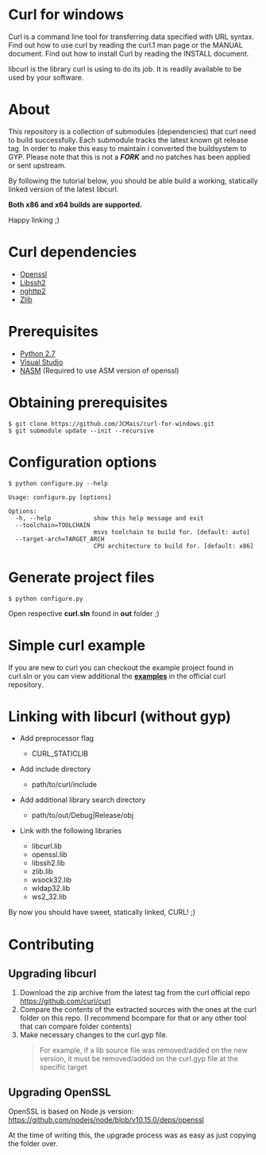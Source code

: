# Curl for windows

Curl is a command line tool for transferring data specified with URL
syntax. Find out how to use curl by reading the curl.1 man page or the
MANUAL document. Find out how to install Curl by reading the INSTALL
document.

libcurl is the library curl is using to do its job. It is readily
available to be used by your software. 

# About

This repository is a collection of submodules (dependencies)
that curl need to build successfully. Each submodule tracks
the latest known git release tag. In order to make 
this easy to maintain i converted the buildsystem to GYP. 
Please note that this is not a **_FORK_** and no patches has
been applied or sent upstream.

By following the tutorial below, you should be able build
a working, statically linked version of the latest libcurl.

**Both x86 and x64 builds are supported.**

Happy linking ;)

# Curl dependencies

- [Openssl](https://github.com/openssl/openssl)
- [Libssh2](http://libssh2.org)
- [nghttp2](https://nghttp2.org/)
- [Zlib](http://zlib.net)

# Prerequisites

* [Python 2.7](python.org)
* [Visual Studio](https://visualstudio.microsoft.com/pt-br/vs/community/)
* [NASM](https://www.nasm.us/) (Required to use ASM version of openssl)

# Obtaining prerequisites 
	
    $ git clone https://github.com/JCMais/curl-for-windows.git
    $ git submodule update --init --recursive
      
# Configuration options
    
    $ python configure.py --help

```
Usage: configure.py [options]

Options:
  -h, --help            show this help message and exit
  --toolchain=TOOLCHAIN
                        msvs toolchain to build for. [default: auto]
  --target-arch=TARGET_ARCH
                        CPU architecture to build for. [default: x86]
```

# Generate project files

    $ python configure.py 

Open respective **curl.sln** found in **out** folder ;)

# Simple curl example

If you are new to curl you can checkout the example project
found in curl.sln or you can view additional the **[examples](https://github.com/bagder/curl/tree/master/docs/examples)**
in the official curl repository.

# Linking with libcurl (without gyp)

- Add preprocessor flag 
  - CURL_STATICLIB
 
- Add include directory
	- path/to/curl/include

- Add additional library search directory
	- path/to/out/Debug|Release/obj
	
- Link with the following libraries
  - libcurl.lib
  - openssl.lib
  - libssh2.lib
  - zlib.lib
  - wsock32.lib
  - wldap32.lib
  - ws2_32.lib
  
By now you should have sweet, statically linked, CURL! ;)

# Contributing

## Upgrading libcurl

1. Download the zip archive from the latest tag from the curl official repo https://github.com/curl/curl
2. Compare the contents of the extracted sources with the ones at the curl folder on this repo. (I recommend bcompare for that or any other tool that can compare folder contents)
3. Make necessary changes to the curl.gyp file.
   > For example, if a lib source file was removed/added on the new version, it must be 
   > removed/added on the curl.gyp file at the specific target

## Upgrading OpenSSL

OpenSSL is based on Node.js version: https://github.com/nodejs/node/blob/v10.15.0/deps/openssl

At the time of writing this, the upgrade process was as easy as just copying the folder over.
